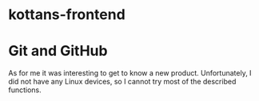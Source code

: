 # kottans-frontend

# Git and GitHub
As for me it was interesting to get to know a new product. Unfortunately, I did not have any Linux devices, so I cannot try most of the described functions. 
